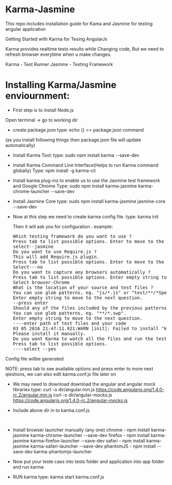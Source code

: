 # Karma-Jasmine
This repo includes installation guide for Kama and Jasmine for testing angular application

Getting Started with Karma for Tesing AngularJs

Karma provides realtime tests results while Changing code, But we need to refresh browser everytime when u make changes.

Karma - Test Runner
Jasmine - Testing Framework

# Installing Karma/Jasmine enviournment:

*  First step is to install Node.js 

  Open terminal -> go to working dir

* create package.json
  type:  echo {} >> package.json  command

(as you install following things then package.json file will update automatically)

* Install Karma Tool:
  type: sudo npm install karma --save-dev

* Install Karma Command Line Interface(Helps to run Karma command globally)
  Type: npm install -g karma-cli
  
* Install karma plug-ins to enable us to use the Jasmine test framework and Google Chrome
  Type: sudo npm install karma-jasmine karma-chrome-launcher --save-dev
  
* Install Jasmine Core
  type: sudo npm install karma-jasmine jasmine-core --save-dev
  
* Now at this step we need to create karma config file.
  type: karma init
  
  Then it will ask you for configuration :
  example: 
  <pre>
  Which testing framework do you want to use ?
  Press tab to list possible options. Enter to move to the next question.
  select--jasmine
  Do you want to use Require.js ?
  This will add Require.js plugin.
  Press tab to list possible options. Enter to move to the next question.
  Select---no
  Do you want to capture any browsers automatically ?
  Press tab to list possible options. Enter empty string to move to the next question.
  Select browser-Chrome
  What is the location of your source and test files ?
  You can use glob patterns, eg. "js/*.js" or "test/**/*Spec.js".
  Enter empty string to move to the next question.
  --press enter
  Should any of the files included by the previous patterns be excluded ?
  You can use glob patterns, eg. "**/*.swp".
  Enter empty string to move to the next question.
  ----enter path of test files and your code
  03 05 2016 21:47:11.921:WARN [init]: Failed to install "karma-chrome-launcher". No permissions to write in /usr/local/lib!
  Please install it manually.
  Do you want Karma to watch all the files and run the tests on change ?
  Press tab to list possible options.
  ----select --yes
  </pre>

 Config file willbe generated 

NOTE: press tab to see available options and press enter to more next qiestions, we can also edit karma.conf.js file later on


* We may need to download  download the angular and angular mock libraries
  type: 
    curl -o dir/angular.min.js https://code.angularjs.org/1.4.0-rc.2/angular.min.js
    curl -o dir/angular-mocks.js https://code.angularjs.org/1.4.0-rc.2/angular-mocks.js
* Include above dir in to karma.conf.js
  <pre>
  
  </pre>
* Install browser launcher manually (any one)
  chrome  - npm install karma-jasmine karma-chrome-launcher --save-dev
  firefox - npm install karma-jasmine karma-firefox-launcher --save-dev
  safari  - npm install karma-jasmine karma-safari-launcher --save-dev
  phantomJS - npm install --save-dev karma-phantomjs-launcher
  
* Now put your teste caes into tests folder and application into app folder  and run karma

* RUN karma
  type: karma start karma.conf.js
  
  
  
